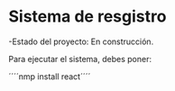 <h1> Sistema de resgistro </h1>

-Estado del proyecto: En construcción.

Para ejecutar el sistema, debes poner:

´´´´nmp install react´´´´
